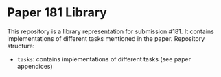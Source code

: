 # Paper 181 Library
This repository is a library representation for submission #181. It contains implementations of different tasks mentioned in the paper.
Repository structure:
- `tasks`: contains implementations of different tasks (see paper appendices)
